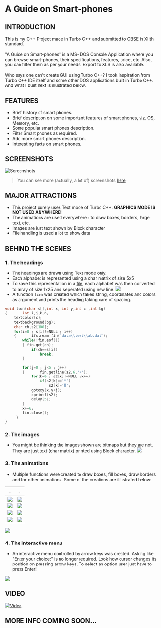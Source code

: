 # A Guide on Smart-phones

## INTRODUCTION
This is my C++ Project made in Turbo C++ and submitted to CBSE in XIIth standard.\
\
"A Guide on Smart-phones" is a MS- DOS Console Application where you can browse smart-phones, their specifications, features, price, etc. Also, you can filter them as per your needs. Export to XLS is also available.\
\
Who says one can't create GUI using Turbo C++? I took inspiration from Turbo C++ IDE itself and some other DOS applications built in Turbo C++. And what I built next is illustrated below.

## FEATURES
* Brief history of smart phones.
* Brief description on some important features of smart phones, viz. OS, Memory, etc.
* Some popular smart phones description.
* Filter Smart phones as required.
* Add more smart phones description.
* Interesting facts on smart phones.

## SCREENSHOTS
![Screenshots](https://github.com/lswarnkar1/AGuideOnSmartphones/blob/master/Screenshots/screenshots.gif)
> You can see more (actually, a lot of) screenshots [here](https://github.com/lswarnkar1/AGuideOnSmartphones/blob/master/Screenshots/README.md)

## MAJOR ATTRACTIONS
* This project purely uses Text mode of Turbo C++. **GRAPHICS MODE IS NOT USED ANYWHERE!**
* The animations are used everywhere : to draw boxes, borders, large text, etc.
* Images are just text shown by Block character
* File handling is used a lot to show data

## BEHIND THE SCENES
### 1. The headings
* The headings are drawn using Text mode only. 
* Each alphabet is represented using a char matrix of size 5x5
* To save this representation in a [file](https://github.com/lswarnkar1/AGuideOnSmartphones/blob/master/Data/Text/ab.dat), each alphabet was then converted to array of size 1x25 and seperated using new line.
![](https://github.com/lswarnkar1/AGuideOnSmartphones/blob/master/Other%20Images/BTS1.png)
* A function `lcon` was created which takes string, coordinates and colors as argument and prints the heading taking care of spacing.
```c
void lcon(char s[],int x, int y,int c ,int bg)
{       int i,j,k,n;
	textcolor(c);
	textbackground(bg);
	char ch,s2[100];
	for(i=0 ; s[i]!=NULL ; i++)
	{       ifstream fin("data\\text\\ab.dat");
		while(!fin.eof())
		{ fin.get(ch);
			if(ch==s[i])
				break;
		}

		for(j=0 ; j<5 ; j++)
		{       fin.getline(s2,6,'+');
			for(k=0 ; s2[k]!=NULL ;k++)
				if(s2[k]=='*')
					s2[k]='Û';
			gotoxy(x,y+j);
			cprintf(s2);
			delay(5);
		}
		x+=6;
		fin.close();
	 }
}
```
### 2. The images
* You might be thinking the images shown are bitmaps but they are not. They are just text (char matrix) printed using Block character.
![](https://github.com/lswarnkar1/AGuideOnSmartphones/blob/master/Other%20Images/BTS2.png)

### 3. The animations
* Multiple functions were created to draw boxes, fill boxes, draw borders and for other animations. Some of the creations are illustrated below:

.		           |  .
:-------------------------:|:-------------------------:
![](https://github.com/lswarnkar1/AGuideOnSmartphones/blob/master/Other%20Images/GIFs/1.gif)  |  ![](https://github.com/lswarnkar1/AGuideOnSmartphones/blob/master/Other%20Images/GIFs/2.gif)
![](https://github.com/lswarnkar1/AGuideOnSmartphones/blob/master/Other%20Images/GIFs/3.gif)  |  ![](https://github.com/lswarnkar1/AGuideOnSmartphones/blob/master/Other%20Images/GIFs/4.gif)
![](https://github.com/lswarnkar1/AGuideOnSmartphones/blob/master/Other%20Images/GIFs/5.gif)  |  ![](https://github.com/lswarnkar1/AGuideOnSmartphones/blob/master/Other%20Images/GIFs/6.gif)
![](https://github.com/lswarnkar1/AGuideOnSmartphones/blob/master/Other%20Images/GIFs/7.gif)  |  ![](https://github.com/lswarnkar1/AGuideOnSmartphones/blob/master/Other%20Images/GIFs/8.gif)
![](https://github.com/lswarnkar1/AGuideOnSmartphones/blob/master/Other%20Images/GIFs/9.gif)

### 4. The interactive menu
* An interactive menu controlled by arrow keys was created. Asking like "Enter your choice:" is no longer required. Look how cursor changes its position on pressing arrow keys. To select an option user just have to press Enter!

![](https://github.com/lswarnkar1/AGuideOnSmartphones/blob/master/Other%20Images/GIFs/10.gif)

## VIDEO
[![Video](https://github.com/lswarnkar1/AGuideOnSmartphones/blob/master/Other%20Images/VideoThumbnail.png)](http://www.youtube.com/watch?v=M24kpvbXRj8 "A Guide on Smartphones - C++ Project - XIIth CBSE")

## MORE INFO COMING SOON...
